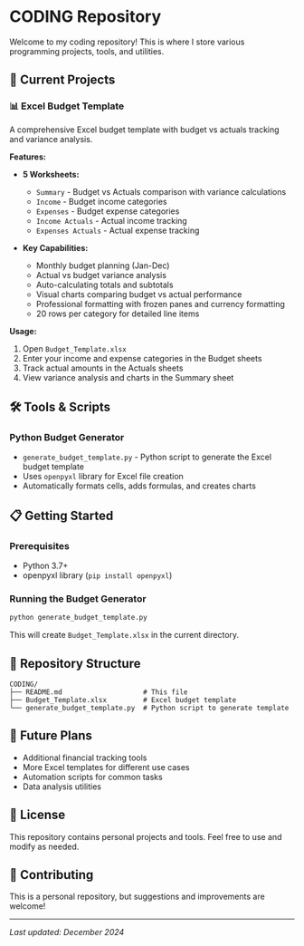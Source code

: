 # CODING Repository

Welcome to my coding repository! This is where I store various programming projects, tools, and utilities.

## 📁 Current Projects

### 📊 Excel Budget Template
A comprehensive Excel budget template with budget vs actuals tracking and variance analysis.

**Features:**
- **5 Worksheets:**
  - `Summary` - Budget vs Actuals comparison with variance calculations
  - `Income` - Budget income categories
  - `Expenses` - Budget expense categories  
  - `Income Actuals` - Actual income tracking
  - `Expenses Actuals` - Actual expense tracking

- **Key Capabilities:**
  - Monthly budget planning (Jan-Dec)
  - Actual vs budget variance analysis
  - Auto-calculating totals and subtotals
  - Visual charts comparing budget vs actual performance
  - Professional formatting with frozen panes and currency formatting
  - 20 rows per category for detailed line items

**Usage:**
1. Open `Budget_Template.xlsx`
2. Enter your income and expense categories in the Budget sheets
3. Track actual amounts in the Actuals sheets
4. View variance analysis and charts in the Summary sheet

## 🛠️ Tools & Scripts

### Python Budget Generator
- `generate_budget_template.py` - Python script to generate the Excel budget template
- Uses `openpyxl` library for Excel file creation
- Automatically formats cells, adds formulas, and creates charts

## 📋 Getting Started

### Prerequisites
- Python 3.7+
- openpyxl library (`pip install openpyxl`)

### Running the Budget Generator
```bash
python generate_budget_template.py
```

This will create `Budget_Template.xlsx` in the current directory.

## 📝 Repository Structure
```
CODING/
├── README.md                    # This file
├── Budget_Template.xlsx         # Excel budget template
└── generate_budget_template.py  # Python script to generate template
```

## 🚀 Future Plans
- Additional financial tracking tools
- More Excel templates for different use cases
- Automation scripts for common tasks
- Data analysis utilities

## 📄 License
This repository contains personal projects and tools. Feel free to use and modify as needed.

## 🤝 Contributing
This is a personal repository, but suggestions and improvements are welcome!

---
*Last updated: December 2024*
